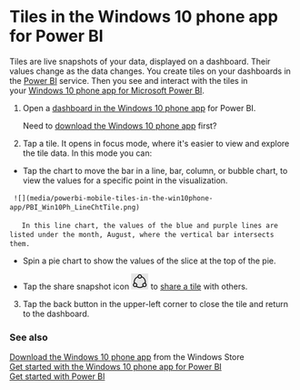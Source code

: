 <properties 
   pageTitle="Tiles in the Windows 10 phone app"
   description="Tiles in the Windows 10 phone app for Power BI"
   services="powerbi" 
   documentationCenter="" 
   authors="maggiesMSFT" 
   manager="mblythe" 
   editor=""
   tags=""/>
 
<tags
   ms.service="powerbi"
   ms.devlang="NA"
   ms.topic="article"
   ms.tgt_pltfrm="NA"
   ms.workload="powerbi"
   ms.date="12/09/2015"
   ms.author="maggies"/>

# Tiles in the Windows 10 phone app for Power BI  

Tiles are live snapshots of your data, displayed on a dashboard. Their values change as the data changes. You create tiles on your dashboards in the [Power BI](http://powerbi.com/) service. Then you see and interact with the tiles in your [Windows 10 phone app for Microsoft Power BI](powerbi-mobile-win10phone-app-get-started.md).

1.  Open a [dashboard in the Windows 10 phone app](powerbi-mobile-dashboards-in-the-win10phone-app.md) for Power BI.

    Need to [download the Windows 10 phone app](http://go.microsoft.com/fwlink/?LinkID=544867) first?

2.  Tap a tile. It opens in focus mode, where it's easier to view and explore the tile data. In this mode you can:

  -   Tap the chart to move the bar in a line, bar, column, or bubble chart, to view the values for a specific point in the visualization. 
   
     ![](media/powerbi-mobile-tiles-in-the-win10phone-app/PBI_Win10Ph_LineChtTile.png)

       In this line chart, the values of the blue and purple lines are listed under the month, August, where the vertical bar intersects them.  

  -    Spin a pie chart to show the values of the slice at the top of the pie.  

  -    Tap the share snapshot icon ![](media/powerbi-mobile-tiles-in-the-win10phone-app/PBI_Win10Ph_ShareIcon.png) to [share a tile](powerbi-mobile-share-a-tile-from-the-win10phone-app.md) with others.   

3.   Tap the back button in the upper-left corner to close the tile and return to the dashboard.

### See also  
[Download the Windows 10 phone app](http://go.microsoft.com/fwlink/?LinkID=544867) from the Windows Store  
[Get started with the Windows 10 phone app for Power BI](powerbi-mobile-win10phone-app-get-started.md)  
[Get started with Power BI](powerbi-service-get-started.md)  